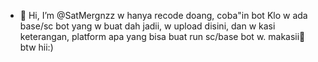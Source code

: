 - 👋 Hi, I’m @SatMergnzz
 w hanya recode doang, coba"in bot
 Klo w ada base/sc bot yang w buat dah jadii,
 w upload disini, dan w kasi keterangan, 
 platform apa yang bisa buat run sc/base bot w.
 makasii🙏
 btw hii:)
 
